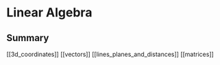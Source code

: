 # Linear Algebra
## Summary
[[3d_coordinates]]
[[vectors]]
[[lines_planes_and_distances]]
[[matrices]]